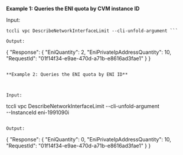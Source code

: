 **Example 1: Queries the ENI quota by CVM instance ID**



Input: 

```
tccli vpc DescribeNetworkInterfaceLimit --cli-unfold-argument ```

Output: 
```
{
    "Response": {
        "EniQuantity": 2,
        "EniPrivateIpAddressQuantity": 10,
        "RequestId": "01f14f34-e9ae-470d-a71b-e8616ad3fae1"
    }
}
```

**Example 2: Queries the ENI quota by ENI ID**



Input: 

```
tccli vpc DescribeNetworkInterfaceLimit --cli-unfold-argument  \
    --InstanceId eni-1991090i
```

Output: 
```
{
    "Response": {
        "EniQuantity": 0,
        "EniPrivateIpAddressQuantity": 10,
        "RequestId": "01f14f34-e9ae-470d-a71b-e8616ad3fae1"
    }
}
```


